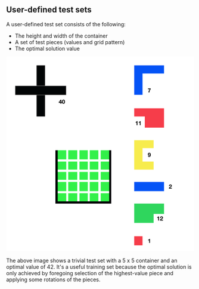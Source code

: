 ## User-defined test sets

A user-defined test set consists of the following:

- The height and width of the container
- A set of test pieces (values and grid pattern)
- The optimal solution value

![User-defined test set](https://github.com/tevye/Tetris-inspired-knapsack-problem-testing-facility/blob/master/userDefinedxcf.png)

The above image shows a trivial test set with a 5 x 5 container and an optimal value of 42. It's a useful training set because the optimal solution is only achieved by foregoing selection of the highest-value piece and applying some rotations of the pieces.
